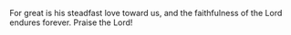 For great is his steadfast love toward us, and the faithfulness of the Lord endures forever. Praise the Lord!
